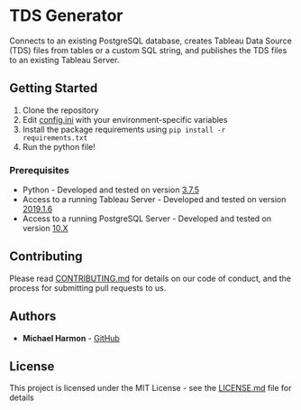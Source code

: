 # TDS Generator

Connects to an existing PostgreSQL database, creates Tableau Data Source (TDS) files from tables or a custom SQL string, and publishes the TDS files to an existing Tableau Server.

## Getting Started

1. Clone the repository
2. Edit [config.ini](config.ini) with your environment-specific variables
3. Install the package requirements using `pip install -r requirements.txt`
3. Run the python file!

### Prerequisites

* Python - Developed and tested on version [3.7.5](https://www.python.org/downloads/release/python-375/)
* Access to a running Tableau Server - Developed and tested on version [2019.1.6](https://www.tableau.com/support/releases/server/2019.1.6)
* Access to a running PostgreSQL Server - Developed and tested on version [10.X](https://www.enterprisedb.com/downloads/postgres-postgresql-downloads)

## Contributing

Please read [CONTRIBUTING.md](https://gist.github.com/MHarmony/eaffc76b00fe76599135951d4ba9c07b) for details on our code of conduct, and the process for submitting pull requests to us.

## Authors

* **Michael Harmon** - [GitHub](https://github.com/MHarmony)

## License

This project is licensed under the MIT License - see the [LICENSE.md](LICENSE.md) file for details
